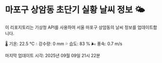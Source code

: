 
# 마포구 상암동 초단기 실황 날씨 정보 🌤️

이 리포지토리는 기상청 API를 사용하여 서울 마포구 상암동의 날씨 정보를 업데이트합니다. 

🌡️ 기온: 22.5 ℃
💧 강수량: 0 mm
💦 습도: 83 %
🌬️ 풍속: 0.7 m/s

마지막 업데이트 시각: 2025년 09월 09일 21시 22분    
